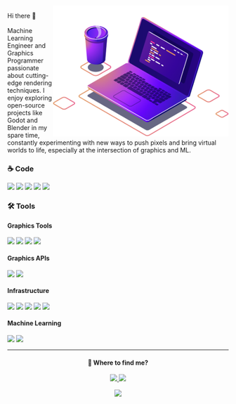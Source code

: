 <img src="https://github.com/viniciusmorgado/viniciusmorgado/blob/master/Assets/computer-illustration.png" width="400px" align="right" alt="Computer">
<p align="left"> 
Hi there 👋<br/></br>
Machine Learning Engineer and Graphics Programmer passionate about cutting-edge rendering techniques. I enjoy exploring open-source projects like Godot and Blender in my spare time, constantly experimenting with new ways to push pixels and bring virtual worlds to life, especially at the intersection of graphics and ML.
</p>
<h3>☕ Code</h3>
<p align="left">
  <a href="https://github.com/viniciusmorgado?tab=repositories&q=&type=&language=c%23&sort="><img src="https://img.shields.io/badge/.NET-512BD4?style=for-the-badge&logo=dotnet&logoColor=white" /></a>
  <a href="https://github.com/viniciusmorgado?tab=repositories&q=&type=&language=rust&sort="><img src="https://img.shields.io/badge/Rust-000000?style=for-the-badge&logo=rust&logoColor=white" /></a>
  <a href="https://github.com/viniciusmorgado?tab=repositories&q=&type=&language=c%2B%2B&sort="><img src="https://img.shields.io/badge/C++-00599C?style=for-the-badge&logo=c%2B%2B&logoColor=white" /></a>
  <a href="https://github.com/viniciusmorgado?tab=repositories&q=&type=&language=python&sort="><img src="https://img.shields.io/badge/Python-3776AB?style=for-the-badge&logo=python&logoColor=white" /></a>
  <a href="https://github.com/viniciusmorgado?tab=repositories&q=&type=&language=typescript&sort="><img src="https://img.shields.io/badge/TypeScript-3178C6?style=for-the-badge&logo=typescript&logoColor=white" /></a>
</p>
<h3>🛠️ Tools</h3>
<h4>Graphics Tools</h4>
<p align="left">
  <a href="https://godotengine.org/"><img src="https://img.shields.io/badge/Godot-478CBF?style=for-the-badge&logo=godot-engine&logoColor=white" /></a>
  <a href="https://bevyengine.org/"><img src="https://img.shields.io/badge/Bevy-F23182?style=for-the-badge&logo=bevy&logoColor=white" /></a>
  <a href="https://www.unrealengine.com/"><img src="https://img.shields.io/badge/Unreal%20Engine-0E1128?style=for-the-badge&logo=unrealengine&logoColor=white" /></a>
  <a href="https://www.blender.org/"><img src="https://img.shields.io/badge/Blender-F5792A?style=for-the-badge&logo=blender&logoColor=white" /></a>
</p>
<h4>Graphics APIs</h4>
<p align="left">
  <a href="https://www.vulkan.org/"><img src="https://img.shields.io/badge/Vulkan-E34F26?style=for-the-badge&logo=vulkan&logoColor=white" /></a>
  <a href="https://www.opengl.org/"><img src="https://img.shields.io/badge/OpenGL-5586A4?style=for-the-badge&logo=opengl&logoColor=white" /></a>
</p>
<h4>Infrastructure</h4>
<p align="left">
  <a href="https://aws.amazon.com/"><img src="https://custom-icon-badges.demolab.com/badge/AWS-%23FF9900.svg?style=for-the-badge&logo=aws&logoColor=white"/></a>
  <a href="https://git-scm.com/"><img src="https://img.shields.io/badge/Git-F05032?style=for-the-badge&logo=git&logoColor=white" /></a>
  <a href="https://www.docker.com/"><img src="https://img.shields.io/badge/Docker-2496ED?style=for-the-badge&logo=docker&logoColor=white" /></a>
  <a href="https://kubernetes.io/"><img src="https://img.shields.io/badge/Kubernetes-326CE5?style=for-the-badge&logo=kubernetes&logoColor=white" /></a>
  <a href="https://www.terraform.io/"><img src="https://img.shields.io/badge/Terraform-623CE4?style=for-the-badge&logo=terraform&logoColor=white" /></a>
</p>
<h4>Machine Learning</h4>
<p align="left">
  <a href="https://scikit-learn.org/"><img src="https://img.shields.io/badge/Scikit--Learn-F7931E?style=for-the-badge&logo=scikit-learn&logoColor=white" /></a>
  <a href="https://pytorch.org/"><img src="https://img.shields.io/badge/PyTorch-EE4C2C?style=for-the-badge&logo=pytorch&logoColor=white" /></a>
</p>
<hr />
<div align="center">
<h4>💌 Where to find me?</h4>
<p align="center">
  <a href="https://www.linkedin.com/in/viniciusdonatto/">
    <img src="https://custom-icon-badges.demolab.com/badge/LinkedIn-0A66C2?logo=linkedin-white&logoColor=fff" />
  </a>
  <a href="https://huggingface.co/viniciusmorgado">
    <img src="https://img.shields.io/badge/Hugging%20Face-FFD21E?logo=huggingface&logoColor=000" />
  </a>
</p>
<img src="https://github-readme-stats.vercel.app/api/top-langs/?username=viniciusmorgado&layout=compact&hide=CSS,PowerShell,HTML,Shell,Nix,Makefile,JavaScript,Batchfile,HCL,RenderScript" width="350px" align="center" />
</div>
